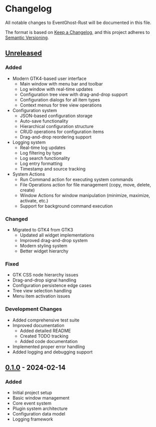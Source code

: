# Changelog
All notable changes to EventGhost-Rust will be documented in this file.

The format is based on [Keep a Changelog](https://keepachangelog.com/en/1.1.0/),
and this project adheres to [Semantic Versioning](https://semver.org/spec/v2.0.0.html).

## [Unreleased]

### Added
- Modern GTK4-based user interface
  - Main window with menu bar and toolbar
  - Log window with real-time updates
  - Configuration tree view with drag-and-drop support
  - Configuration dialogs for all item types
  - Context menus for tree view operations
- Configuration system
  - JSON-based configuration storage
  - Auto-save functionality
  - Hierarchical configuration structure
  - CRUD operations for configuration items
  - Drag-and-drop reordering support
- Logging system
  - Real-time log updates
  - Log filtering by type
  - Log search functionality
  - Log entry formatting
  - Timestamp and source tracking
- System Actions
  - Run Command action for executing system commands
  - File Operations action for file management (copy, move, delete, create)
  - Window Actions for window manipulation (minimize, maximize, activate, etc.)
  - Support for background command execution

### Changed
- Migrated to GTK4 from GTK3
  - Updated all widget implementations
  - Improved drag-and-drop system
  - Modern styling system
  - Better widget hierarchy

### Fixed
- GTK CSS node hierarchy issues
- Drag-and-drop signal handling
- Configuration persistence edge cases
- Tree view selection handling
- Menu item activation issues

### Development Changes
- Added comprehensive test suite
- Improved documentation
  - Added detailed README
  - Created TODO tracking
  - Added code documentation
- Implemented proper error handling
- Added logging and debugging support

## [0.1.0] - 2024-02-14

### Added
- Initial project setup
- Basic window management
- Core event system
- Plugin system architecture
- Configuration data model
- Logging framework

[Unreleased]: https://github.com/yourusername/EventGhost-Rust/compare/v0.1.0...HEAD
[0.1.0]: https://github.com/yourusername/EventGhost-Rust/releases/tag/v0.1.0
